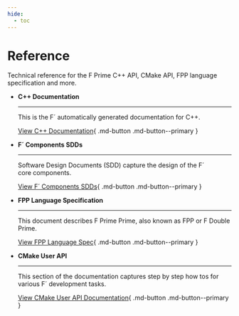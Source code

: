 ```yaml
---
hide:
  - toc
---
```


# Reference

Technical reference for the F Prime C++ API, CMake API, FPP language specification and more.


<div class="grid cards" markdown>

-   <span class="card-title">__C++ Documentation__</span>

    ---

    This is the F´ automatically generated documentation for C++.

    [View C++ Documentation](./api/cpp/html/index.html){ .md-button .md-button--primary }

-   <span class="card-title">__F´ Components SDDs__</span>

    ---

    Software Design Documents (SDD) capture the design of the F´ core components.

    [View F´ Components SDDs](sdd.md){ .md-button .md-button--primary }

-   <span class="card-title">__FPP Language Specification__</span>

    ---

    This document describes F Prime Prime, also known as FPP or F Double Prime.

    [View FPP Language Spec](https://nasa.github.io/fpp/fpp-spec.html){ .md-button .md-button--primary }

-   <span class="card-title">__CMake User API__</span>

    ---

    This section of the documentation captures step by step how tos for various F´ development tasks.

    [View CMake User API Documentation](../user-manual/cmake/cmake-api.md){ .md-button .md-button--primary }


</div>